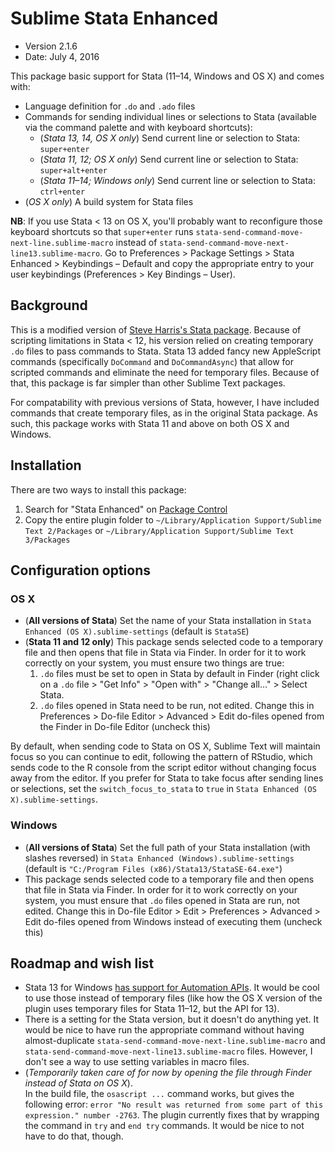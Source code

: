 # Sublime Stata Enhanced

* Version 2.1.6
* Date: July 4, 2016

This package basic support for Stata (11–14, Windows and OS X) and comes with:

* Language definition for `.do` and `.ado` files 
* Commands for sending individual lines or selections to Stata (available via the command palette and with keyboard shortcuts):
	* (*Stata 13, 14, OS X only*) Send current line or selection to Stata: `super+enter`
	* (*Stata 11, 12; OS X only*) Send current line or selection to Stata: `super+alt+enter`
	* (*Stata 11–14; Windows only*) Send current line or selection to Stata: `ctrl+enter`
* (*OS X only*) A build system for Stata files

**NB**: If you use Stata < 13 on OS X, you'll probably want to reconfigure those keyboard shortcuts so that `super+enter` runs `stata-send-command-move-next-line.sublime-macro` instead of `stata-send-command-move-next-line13.sublime-macro`. Go to Preferences > Package Settings > Stata Enhanced > Keybindings – Default and copy the appropriate entry to your user keybindings (Preferences > Key Bindings – User).


## Background

This is a modified version of [Steve Harris's Stata package](https://github.com/docsteveharris/stata). Because of scripting limitations in Stata < 12, his version relied on creating temporary `.do` files to pass commands to Stata. Stata 13 added fancy new AppleScript commands (specifically `DoCommand` and `DoCommandAsync`) that allow for scripted commands and eliminate the need for temporary files. Because of that, this package is far simpler than other Sublime Text packages.

For compatability with previous versions of Stata, however, I have included commands that create temporary files, as in the original Stata package. As such, this package works with Stata 11 and above on both OS X and Windows.


## Installation

There are two ways to install this package:

1. Search for "Stata Enhanced" on [Package Control](https://sublime.wbond.net/)
2. Copy the entire plugin folder to `~/Library/Application Support/Sublime Text 2/Packages` or `~/Library/Application Support/Sublime Text 3/Packages`


## Configuration options

### OS X

* (**All versions of Stata**) Set the name of your Stata installation in `Stata Enhanced (OS X).sublime-settings` (default is `StataSE`)
* (**Stata 11 and 12 only**) This package sends selected code to a temporary file and then opens that file in Stata via Finder. In order for it to work correctly on your system, you must ensure two things are true:
	1. `.do` files must be set to open in Stata by default in Finder (right click on a `.do` file > "Get Info" > "Open with" > "Change all…" > Select Stata. 
	2. `.do` files opened in Stata need to be run, not edited. Change this in Preferences > Do-file Editor > Advanced > Edit do-files opened from the Finder in Do-file Editor (uncheck this)

By default, when sending code to Stata on OS X, Sublime Text will maintain focus so you can continue to edit, following the pattern of RStudio, which sends code to the R console from the script editor without changing focus away from the editor. If you prefer for Stata to take focus after sending lines or selections, set the `switch_focus_to_stata` to `true` in `Stata Enhanced (OS X).sublime-settings`.

### Windows

* (**All versions of Stata**) Set the full path of your Stata installation (with slashes reversed) in `Stata Enhanced (Windows).sublime-settings` (default is `"C:/Program Files (x86)/Stata13/StataSE-64.exe"`)
* This package sends selected code to a temporary file and then opens that file in Stata via Finder. In order for it to work correctly on your system, you must ensure that `.do` files opened in Stata are run, not edited. Change this in Do-file Editor > Edit > Preferences > Advanced > Edit do-files opened from Windows instead of executing them (uncheck this)


## Roadmap and wish list

* Stata 13 for Windows [has support for Automation APIs](http://www.stata.com/automation/). It would be cool to use those instead of temporary files (like how the OS X version of the plugin uses temporary files for Stata 11–12, but the API for 13).
* There is a setting for the Stata version, but it doesn't do anything yet. It would be nice to have run the appropriate command without having almost-duplicate `stata-send-command-move-next-line.sublime-macro` and `stata-send-command-move-next-line13.sublime-macro` files. However, I don't see a way to use setting variables in macro files. 
* (*Temporarily taken care of for now by opening the file through Finder instead of Stata on OS X*).  
In the build file, the `osascript ...` command works, but gives the following error: `error "No result was returned from some part of this expression." number -2763`. The plugin currently fixes that by wrapping the command in `try` and `end try` commands. It would be nice to not have to do that, though.
